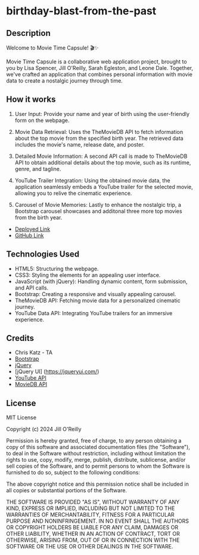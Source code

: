 # birthday-blast-from-the-past

## Description

Welcome to Movie Time Capsule! 🎬✨

Movie Time Capsule is a collaborative web application project, brought to you by Lisa Spencer, Jill O'Reilly, Sarah Egleston, and Leone Dale. Together, we've crafted an application that combines personal information with movie data to create a nostalgic journey through time.

## How it works

1. User Input: Provide your name and year of birth using the user-friendly form on the webpage.
<!-- Insert Photo -->
2. Movie Data Retrieval: Uses the TheMovieDB API to fetch information about the top movie from the specified birth year. The retrieved data includes the movie's name, release date, and poster.
<!-- Insert Photo -->
3. Detailed Movie Information: A second API call is made to TheMovieDB API to obtain additional details about the top movie, such as its runtime, genre, and tagline.
<!-- Insert Photo -->
4. YouTube Trailer Integration: Using the obtained movie data, the application seamlessly embeds a YouTube trailer for the selected movie, allowing you to relive the cinematic experience.
<!-- Insert Photo -->
5. Carousel of Movie Memories: Lastly to enhance the nostalgic trip, a Bootstrap carousel showcases and additonal three more top movies from the birth year.

- [Deployed Link](https://jilloreilly.github.io/birthday-blast-from-the-past)
- [GitHub Link](https://github.com/jilloreilly/birthday-blast-from-the-past)

## Technologies Used

- HTML5: Structuring the webpage.
- CSS3: Styling the elements for an appealing user interface.
- JavaScript (with jQuery): Handling dynamic content, form submission, and API calls.
- Bootstrap: Creating a responsive and visually appealing carousel.
- TheMovieDB API: Fetching movie data for a personalized cinematic journey.
- YouTube Data API: Integrating YouTube trailers for an immersive experience.

## Credits

- Chris Katz - TA
- [Bootstrap](https://getbootstrap.com/docs/5.3/getting-started/introduction/)
- [jQuery](https://api.jquery.com/)
- [jQuery UI] (https://jqueryui.com/)
- [YouTube API](https://developers.google.com/youtube/v3)
- [MovieDB API](https://developer.themoviedb.org/)

## License

MIT License

Copyright (c) 2024 Jill O'Reilly

Permission is hereby granted, free of charge, to any person obtaining a copy
of this software and associated documentation files (the "Software"), to deal
in the Software without restriction, including without limitation the rights
to use, copy, modify, merge, publish, distribute, sublicense, and/or sell
copies of the Software, and to permit persons to whom the Software is
furnished to do so, subject to the following conditions:

The above copyright notice and this permission notice shall be included in all
copies or substantial portions of the Software.

THE SOFTWARE IS PROVIDED "AS IS", WITHOUT WARRANTY OF ANY KIND, EXPRESS OR
IMPLIED, INCLUDING BUT NOT LIMITED TO THE WARRANTIES OF MERCHANTABILITY,
FITNESS FOR A PARTICULAR PURPOSE AND NONINFRINGEMENT. IN NO EVENT SHALL THE
AUTHORS OR COPYRIGHT HOLDERS BE LIABLE FOR ANY CLAIM, DAMAGES OR OTHER
LIABILITY, WHETHER IN AN ACTION OF CONTRACT, TORT OR OTHERWISE, ARISING FROM,
OUT OF OR IN CONNECTION WITH THE SOFTWARE OR THE USE OR OTHER DEALINGS IN THE
SOFTWARE.
